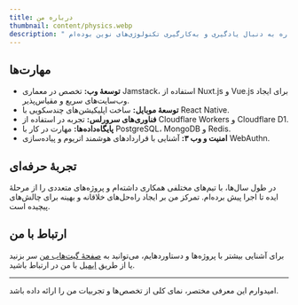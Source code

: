 ```yaml
---
title: درباره من
thumbnail: content/physics.webp
description: " سلام! من علی زمانی هستم، توسعه‌دهندهٔ وب فول استک از تهران، ایران. با بیش از ۱۶ سال تجربه در حوزهٔ فناوری، به ویژه در توسعهٔ وب و اپلیکیشن‌های موبایل، همواره به دنبال یادگیری و به‌کارگیری تکنولوژی‌های نوین بوده‌ام."
---
```


## مهارت‌ها

- **توسعهٔ وب:** تخصص در معماری Jamstack، استفاده از Nuxt.js و Vue.js برای ایجاد وب‌سایت‌های سریع و مقیاس‌پذیر.
- **توسعهٔ موبایل:** ساخت اپلیکیشن‌های چندسکویی با React Native.
- **فناوری‌های سرورلس:** تجربه در استفاده از Cloudflare Workers و Cloudflare D1.
- **پایگاه‌داده‌ها:** مهارت در کار با PostgreSQL، MongoDB و Redis.
- **امنیت و وب ۳:** آشنایی با قراردادهای هوشمند اتریوم و پیاده‌سازی WebAuthn.

## تجربهٔ حرفه‌ای

در طول سال‌ها، با تیم‌های مختلفی همکاری داشته‌ام و پروژه‌های متعددی را از مرحلهٔ ایده تا اجرا پیش برده‌ام. تمرکز من بر ایجاد راه‌حل‌های خلاقانه و بهینه برای چالش‌های پیچیده است.

## ارتباط با من

برای آشنایی بیشتر با پروژه‌ها و دستاوردهایم، می‌توانید به [صفحهٔ گیت‌هاب من](https://github.com/mehotkhan) سر بزنید یا از طریق [ایمیل](mailto:hi@mohet.ir) با من در ارتباط باشید.

---

امیدوارم این معرفی مختصر، نمای کلی از تخصص‌ها و تجربیات من را ارائه داده باشد.
